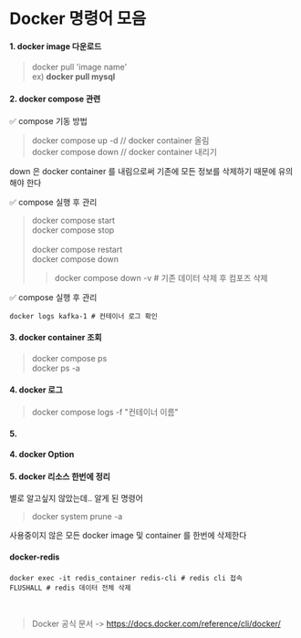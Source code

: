 # Docker 명령어 모음

#### 1. docker image 다운로드
> docker pull 'image name' <br>
> ex) **docker pull mysql**

#### 2. docker compose 관련
✅ compose 기동 방법
> docker compose up -d  // docker container 올림<br>
> docker compose down // docker container 내리기<br>

down 은 docker container 를 내림으로써 기존에 모든 정보를 삭제하기 때문에 유의해야 한다 <br>

✅ compose 실행 후 관리
> docker compose start <br>
> docker compose stop <br>  
> docker compose restart <br> 
> docker compose down <br> 
> > docker compose down -v # 기존 데이터 삭제 후 컴포즈 삭제<br>

✅ compose 실행 후 관리
```shell
docker logs kafka-1 # 컨테이너 로그 확인
```

#### 3. docker container 조회
> docker compose ps <br>
> docker ps -a <br>


#### 4. docker 로그
> docker compose logs -f "컨테이너 이름"


#### 5. 

#### 4. docker Option


#### 5. docker 리소스 한번에 정리
별로 알고싶지 않았는데.. 알게 된 명령어
>  docker system prune -a

사용중이지 않은 모든 docker image 및 container 를 한번에 삭제한다 <br>


#### docker-redis
```shell
docker exec -it redis_container redis-cli # redis cli 접속
FLUSHALL # redis 데이터 전체 삭제
```



<br>

> Docker 공식 문서 -> https://docs.docker.com/reference/cli/docker/